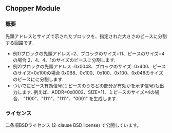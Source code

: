 Chopper Module
--------------

### 概要

先頭アドレスとサイズで示されたブロックを、指定された大きさのピースに分割する回路です.

  * 例1)ブロックの先頭アドレス=2、ブロックのサイズ=11、ピースのサイズ=4の場合
    2、4、4、1のサイズのピースに分割します.
  * 例2)ブロックの先頭アドレス=0x0048、ブロックのサイズ=0x400、ピースのサイズ=0x100の場合
    0x0B8、0x100、0x100、0x100、0x048のサイズのピースにに分割します.
  * ついでにピース有効信号(１ピースのうちどの部分が有効かを示す信号)も出力します.
    例えば、ADDR=0x0002、SIZE=11、１ピースのサイズ=4の場合、
    "1100"、"1111"、"1111"、"0001" を生成します.

### ライセンス

二条項BSDライセンス (2-clause BSD license) で公開しています。

